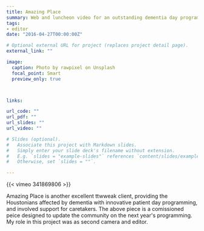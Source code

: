 ```yaml
---
title: Amazing Place
summary: Web and luncheon video for an outstanding dementia day program in Houston.
tags:
- editor
date: "2016-04-27T00:00:00Z"

# Optional external URL for project (replaces project detail page).
external_link: ""

image:
  caption: Photo by rawpixel on Unsplash
  focal_point: Smart
  preview_only: true



links:

url_code: ""
url_pdf: ""
url_slides: ""
url_video: ""

# Slides (optional).
#   Associate this project with Markdown slides.
#   Simply enter your slide deck's filename without extension.
#   E.g. `slides = "example-slides"` references `content/slides/example-slides.md`.
#   Otherwise, set `slides = ""`.

---
```


{{< vimeo 341869806 >}}

Amazing Place is another excellent ttwweak client, providing the Houstonians affected by dementia with innovative patient day programming, and involved support for caretakers. The above piece is a comissioned peice designed to update the community on the next year's programming. My role in this project was as second camera and editor.